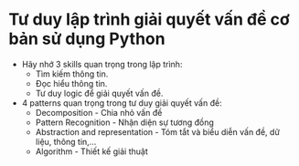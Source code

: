 
# Tư duy lập trình giải quyết vấn đề cơ bản sử dụng Python

- Hãy nhớ 3 skills quan trọng trong lập trình:
    - Tìm kiếm thông tin. 
    - Đọc hiểu thông tin.
    - Tư duy logic để giải quyết vấn đề.
- 4 patterns quan trọng trong tư duy giải quyết vấn đề:
    - Decomposition - Chia nhỏ vấn đề
    - Pattern Recognition - Nhận diện sự tương đồng
    - Abstraction and representation - Tóm tắt và biểu diễn vấn đề, dữ liệu, thông tin,...
    - Algorithm - Thiết kế giải thuật